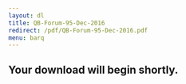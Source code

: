 ```yaml
---
layout: dl
title: QB-Forum-95-Dec-2016
redirect: /pdf/QB-Forum-95-Dec-2016.pdf
menu: barq
---
```

## Your download will begin shortly.
